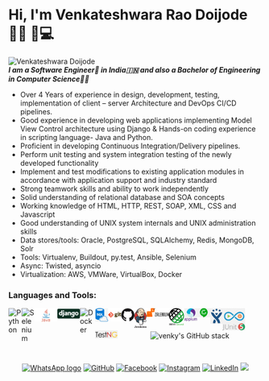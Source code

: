 # Hi, I'm Venkateshwara Rao Doijode 👋🏾 🏾‍💻

<img title="Venkateshwara Doijode" align="left" src="https://github.com/venkywarriors/venkywarriors/blob/master/output_Ae34Kd.gif"></a>
<br />
***I am a Software Engineer:briefcase: in India:india: and also a Bachelor of Engineering in Computer Science:man_student:***
- Over 4 Years of experience in design, development, testing, implementation of client – server Architecture and
DevOps CI/CD pipelines.
- Good experience in developing web applications implementing Model View Control architecture using Django &
Hands-on coding experience in scripting language- Java and Python.
- Proficient in developing Continuous Integration/Delivery pipelines.
- Perform unit testing and system integration testing of the newly developed functionality
- Implement and test modifications to existing application modules in accordance with application support and industry standard
- Strong teamwork skills and ability to work independently
- Solid understanding of relational database and SOA concepts
- Working knowledge of HTML, HTTP, REST, SOAP, XML, CSS and Javascript
- Good understanding of UNIX system internals and UNIX administration skills
- Data stores/tools: Oracle, PostgreSQL, SQLAlchemy, Redis, MongoDB, Solr
- Tools: Virtualenv, Buildout, py.test, Ansible, Selenium
- Async: Twisted, asyncio
- Virtualization: AWS, VMWare, VirtualBox, Docker

### Languages and Tools:
<p align="left">
<img align="left" title="Python" alt="Python" width="26px" src="http://www.pngmart.com/files/7/Python-PNG-Image.png" />
<img align="left" title="Selenium" alt="Selenium" width="26px" src="https://upload.wikimedia.org/wikipedia/commons/d/d5/Selenium_Logo.png" />
<img align="left" title="Java" alt="Java" width="45px" src="https://github.com/venkywarriors/venkywarriors/blob/master/Logos/Java.jpg" />
<img align="left" title="django" alt="django" width="45px" src="https://github.com/venkywarriors/venkywarriors/blob/master/Logos/django.png" />
<img align="left" title="Docker" alt="Docker" width="30px" src="https://cdn.freebiesupply.com/logos/large/2x/docker-logo-png-transparent.png" />
<img align="left" alt="SQL" title="SQL" width="26px" src="https://github.com/venkywarriors/venkywarriors/blob/master/Logos/sql.jpg" />
<img align="left" alt="Git" title="Git" width="26px" src="https://raw.githubusercontent.com/github/explore/80688e429a7d4ef2fca1e82350fe8e3517d3494d/topics/git/git.png" />
<img align="left" alt="GitHub" title="GitHub" width="26px" src="https://raw.githubusercontent.com/github/explore/78df643247d429f6cc873026c0622819ad797942/topics/github/github.png" />
<img align="left" title="jenkins" alt="jenkins" width="24px" src="https://github.com/venkywarriors/venkywarriors/blob/master/Logos/jenkins.png" />
<img align="left" title="zalenium" alt="zalenium" width="45px" src="https://github.com/venkywarriors/venkywarriors/blob/master/Logos/zalenium.png" />
<img align="left" title="Rest-assured" alt="Rest-assured" width="30px" src="https://github.com/venkywarriors/venkywarriors/blob/master/Logos/Rest-assured-logo.png" />
<img align="left" title="appium" alt="appium" width="26px" src="https://github.com/venkywarriors/venkywarriors/blob/master/Logos/appium.png" />
<img align="left" title="cucumber" alt="cucumber" width="26px" src="https://github.com/venkywarriors/venkywarriors/blob/master/Logos/cucumber.png" />
<img align="left" title="jira" alt="jira" width="24px" src="https://github.com/venkywarriors/venkywarriors/blob/master/Logos/jira.jpg" />
<img align="left" title="CI/CD" alt="CI/CD" width="45px" src="https://github.com/venkywarriors/venkywarriors/blob/master/Logos/CI.jpg" />
<img align="left" title="Junit" alt="Junit" width="45px" src="https://github.com/venkywarriors/venkywarriors/blob/master/Logos/Junit.jpg" />
<img align="left" alt="testng" title="testng" width="45px" src="https://github.com/venkywarriors/venkywarriors/blob/master/Logos/testng.jpg" />	
</p>
<br/>
<!-- <p align="center">
	<img title="venky's GitHub stack" src="https://github-readme-stats.vercel.app/api/?username=venkywarriors&show_icons=true&title_color=3380C4&icon_color=3380C4&text_color=edf2f7&bg_color=151515"></img>
</p> -->	
<p align="center">
	<img align="center" title="venky's GitHub stack" align="center" src="https://github-readme-stats.vercel.app/api?username=venkywarriors&show_icons=true&hide_border=true" />
</p> 
<br/>
<p align="center">
	<a title="WhatsApp" href="https://commons.wikimedia.org/wiki/File:WhatsApp_logo.svg"><img width="80" alt="WhatsApp logo" src="https://upload.wikimedia.org/wikipedia/commons/thumb/f/f7/WhatsApp_logo.svg/128px-WhatsApp_logo.svg.png"></a>
	<a title="github" href="https://github.com/venkywarriors"><img src="https://img.shields.io/github/followers/venkywarriors.svg?label=GitHub&style=social" alt="GitHub"></a>
	<a title="facebook" href="https://www.facebook.com/619venky"><img src="https://img.shields.io/badge/Facebook-lightblue?style=flat&logo=facebook" alt="Facebook"></a> 
	<a title="Instagram" href="https://www.instagram.com/venkateshwara_rao/"><img src="https://img.shields.io/badge/Instagram-lightpink?style=flat&logo=Instagram" alt="Instagram"></a>
	<a title="linkedin" href="https://in.linkedin.com/in/venkateshwara-doijode"><img src="https://img.shields.io/badge/LinkedIn--_.svg?style=social&logo=linkedin" alt="LinkedIn"></a>
	<a title="Telegram Messenger" href="https://commons.wikimedia.org/wiki/File:Telegram_logo.svg"><img width="20" src="https://upload.wikimedia.org/wikipedia/commons/thumb/8/82/Telegram_logo.svg/512px-Telegram_logo.svg.png"></a>
</p>

